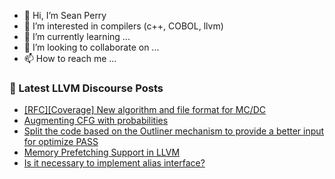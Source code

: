 - 👋 Hi, I’m Sean Perry
- 👀 I’m interested in compilers (c++, COBOL, llvm)
- 🌱 I’m currently learning ...
- 💞️ I’m looking to collaborate on ...
- 📫 How to reach me ...

<!---
s66perry/s66perry is a ✨ special ✨ repository because its `README.md` (this file) appears on your GitHub profile.
You can click the Preview link to take a look at your changes.
--->
### 📕 Latest LLVM Discourse Posts

<!-- DISCOURSE-LLVM:START -->
- [[RFC][Coverage] New algorithm and file format for MC/DC](https://discourse.llvm.org/t/rfc-coverage-new-algorithm-and-file-format-for-mc-dc/76798#post_5)
- [Augmenting CFG with probabilities](https://discourse.llvm.org/t/augmenting-cfg-with-probabilities/76698#post_5)
- [Split the code based on the Outliner mechanism to provide a better input for optimize PASS](https://discourse.llvm.org/t/split-the-code-based-on-the-outliner-mechanism-to-provide-a-better-input-for-optimize-pass/76822#post_1)
- [Memory Prefetching Support in LLVM](https://discourse.llvm.org/t/memory-prefetching-support-in-llvm/74078#post_10)
- [Is it necessary to implement alias interface?](https://discourse.llvm.org/t/is-it-necessary-to-implement-alias-interface/76790#post_3)
<!-- DISCOURSE-LLVM:END -->

